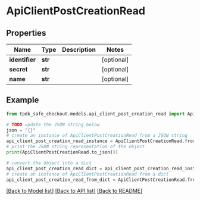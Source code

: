 # ApiClientPostCreationRead



## Properties

Name | Type | Description | Notes
------------ | ------------- | ------------- | -------------
**identifier** | **str** |  | [optional] 
**secret** | **str** |  | [optional] 
**name** | **str** |  | [optional] 

## Example

```python
from tpdk_safe_checkout.models.api_client_post_creation_read import ApiClientPostCreationRead

# TODO update the JSON string below
json = "{}"
# create an instance of ApiClientPostCreationRead from a JSON string
api_client_post_creation_read_instance = ApiClientPostCreationRead.from_json(json)
# print the JSON string representation of the object
print(ApiClientPostCreationRead.to_json())

# convert the object into a dict
api_client_post_creation_read_dict = api_client_post_creation_read_instance.to_dict()
# create an instance of ApiClientPostCreationRead from a dict
api_client_post_creation_read_from_dict = ApiClientPostCreationRead.from_dict(api_client_post_creation_read_dict)
```
[[Back to Model list]](../README.md#documentation-for-models) [[Back to API list]](../README.md#documentation-for-api-endpoints) [[Back to README]](../README.md)


